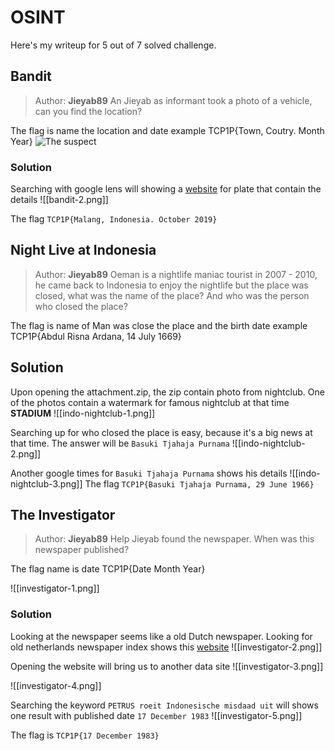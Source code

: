 # OSINT

Here's my writeup for 5 out of 7 solved challenge.

## Bandit

>Author: **Jieyab89**
>An Jieyab as informant took a photo of a vehicle, can you find the location?

The flag is name the location and date example TCP1P{Town, Coutry. Month Year}
![The suspect](bandit-1.jpg)
### Solution

Searching with google lens will showing a [website](https://platesmania.com/id/nomer24795105) for plate that contain the details
![[bandit-2.png]]

The flag `TCP1P{Malang, Indonesia. October 2019}`

## Night Live at Indonesia

> Author: **Jieyab89**
> Oeman is a nightlife maniac tourist in 2007 - 2010, he came back to Indonesia to enjoy the nightlife but the place was closed, what was the name of the place? And who was the person who closed the place?

The flag is name of Man was close the place and the birth date example TCP1P{Abdul Risna Ardana, 14 July 1669}

## Solution

Upon opening the attachment.zip, the zip contain photo from nightclub. One of the photos contain a watermark for famous nightclub at that time **STADIUM**
![[indo-nightclub-1.png]]

Searching up for who closed the place is easy, because it's a big news at that time. The answer will be `Basuki Tjahaja Purnama`
![[indo-nightclub-2.png]]

Another google times for `Basuki Tjahaja Purnama` shows his details
![[indo-nightclub-3.png]]
The flag `TCP1P{Basuki Tjahaja Purnama, 29 June 1966}`

## The Investigator

>Author: **Jieyab89**
>Help Jieyab found the newspaper. When was this newspaper published?

The flag name is date TCP1P{Date Month Year}

![[investigator-1.png]]

### Solution

Looking at the newspaper seems like a old Dutch newspaper. Looking for old netherlands newspaper index shows this [website](https://www.kb.nl/en/research-find/datasets/delpher-newspapers)
![[investigator-2.png]]


Opening the website will bring us to another data site
![[investigator-3.png]]

![[investigator-4.png]]

Searching the keyword `PETRUS roeit Indonesische misdaad uit` will shows one result with published date `17 December 1983`
![[investigator-5.png]]

The flag is `TCP1P{17 December 1983}`

## 
